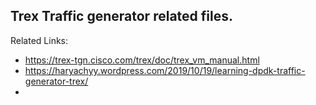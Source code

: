## Trex Traffic generator related files.
Related Links:
* https://trex-tgn.cisco.com/trex/doc/trex_vm_manual.html
* https://haryachyy.wordpress.com/2019/10/19/learning-dpdk-traffic-generator-trex/
* 
